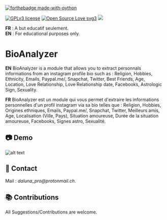 [![forthebadge made-with-python](http://ForTheBadge.com/images/badges/made-with-python.svg)](https://www.python.org/)

[![GPLv3 license](https://img.shields.io/badge/License-GPLv3-blue.svg)](http://perso.crans.org/besson/LICENSE.html) [![Open Source Love svg3](https://badges.frapsoft.com/os/v3/open-source.svg?v=103)](https://github.com/dalunacrobate/daprofiler)
![](https://visitor-badge.laobi.icu/badge?page_id=dalunacrobate.bioAnalyzer)

**FR** : A but educatif seulement.<br />
**EN** : For educational purposes only.

# BioAnalyzer
**EN** BioAnalyzer is a module that allows you to extract personnals informations from an instagram profile bio such as : Religion, Hobbies, Ethnicity, Emails, Paypal.me/, Snapchat, Twitter, Best Friends, Age, Location, Love Relationship, Love Relationship date, Facebooks, Astrologic Sign, Sexuality.

**FR** BioAnalyzer est un module qui vous permet d'extraire les informations personnelles d'un profil instagram via sa bio telles que : Religion, Hobbies, Origines ethniques, Emails, Paypal.me/, Snapchat, Twitter, Meilleurs amis, Age, Localisation (Ville, Pays), Situation amoureuse, Durée de la situation amoureuse, Facebooks, Signes astro, Sexualité.

## 📷 Demo
![alt text](https://i.ibb.co/Nxbw0hq/Capture.png)

##  📝 Contact
Mail : _daluna_pro@protonmail.ch_.

## 📚 Contributions
All Suggestions/Contributions are welcome.
